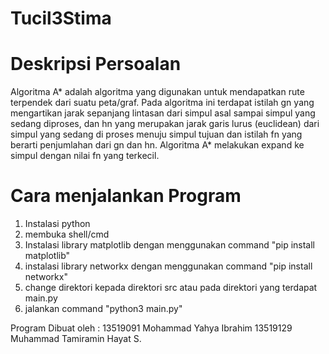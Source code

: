 # Tucil3Stima

# Deskripsi Persoalan
Algoritma A* adalah algoritma yang digunakan untuk mendapatkan rute terpendek dari suatu peta/graf. Pada algoritma ini terdapat istilah gn yang mengartikan jarak sepanjang lintasan dari simpul asal sampai simpul yang sedang diproses, dan hn yang merupakan jarak garis lurus (euclidean) dari simpul yang sedang di proses menuju simpul tujuan dan istilah fn yang berarti penjumlahan dari gn dan hn. Algoritma A*  melakukan expand ke simpul dengan nilai fn yang terkecil.


# Cara menjalankan Program
1. Instalasi python
2. membuka shell/cmd
3. Instalasi library matplotlib dengan menggunakan command "pip install matplotlib"
4. instalasi  library networkx dengan menggunakan command "pip install networkx"
5. change direktori kepada direktori src atau pada direktori yang terdapat main.py
6. jalankan command "python3 main.py"

Program Dibuat oleh :
13519091 Mohammad Yahya Ibrahim
13519129 Muhammad Tamiramin Hayat S.
